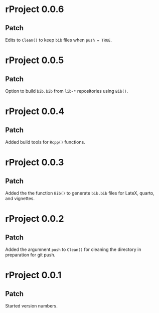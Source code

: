 # rProject 0.0.6

## Patch

Edits to `Clean()` to keep `bib` files when `push = TRUE`.

# rProject 0.0.5

## Patch

Option to build `bib.bib` from `lib-*` repositories using `Bib()`.

# rProject 0.0.4

## Patch

Added build tools for `Rcpp()` functions.

# rProject 0.0.3

## Patch

Added the the function `Bib()` to generate `bib.bib` files for LateX, quarto, and vignettes.

# rProject 0.0.2

## Patch

Added the argumnent `push` to `Clean()` for cleaning the directory in preparation for git push.

# rProject 0.0.1

## Patch

Started version numbers.
